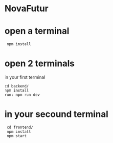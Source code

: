 # NovaFutur

# open a terminal
```
 npm install
```
# open 2 terminals
 in your first terminal
 ```
 cd backend/ 
 npm install
 run: npm run dev
```
# in your secound terminal
```
 cd frontend/
 npm install
 npm start
```
